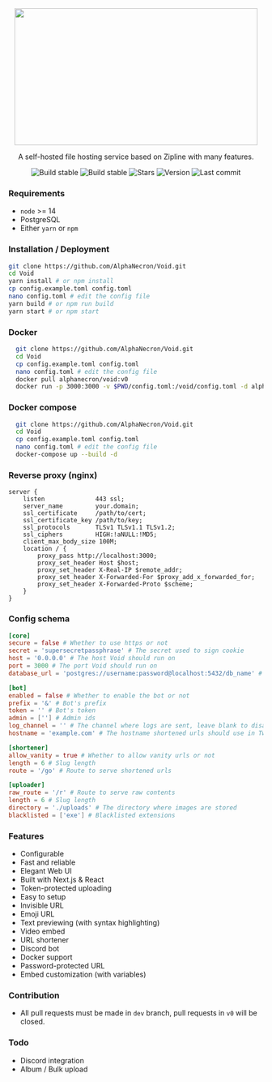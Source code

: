 <div align="center">
  <img src="https://raw.githubusercontent.com/AlphaNecron/Void/dev/public/banner.png" width="480" height="270"/>

  A self-hosted file hosting service based on Zipline with many features. 

  ![Build stable](https://img.shields.io/github/workflow/status/AlphaNecron/Void/CI:%20Build/v0?color=%2368D391&label=stable&logo=github&style=for-the-badge)
  ![Build stable](https://img.shields.io/github/workflow/status/AlphaNecron/Void/CI:%20Build/dev?color=%2368D391&label=dev&logo=github&style=for-the-badge)
  ![Stars](https://img.shields.io/github/stars/AlphaNecron/Void?color=%23B794F4&logo=github&style=for-the-badge)
  ![Version](https://img.shields.io/github/package-json/v/AlphaNecron/Void/v0?color=%23B794F4&label=latest&logo=react&logoColor=ffffff&style=for-the-badge)
  ![Last commit](https://img.shields.io/github/last-commit/AlphaNecron/Void/dev?color=%234FD1C5&logo=github&style=for-the-badge)
</div>

### Requirements
  - `node` >= 14
  - PostgreSQL
  - Either `yarn` or `npm`

### Installation / Deployment
  ```sh
  git clone https://github.com/AlphaNecron/Void.git
  cd Void
  yarn install # or npm install
  cp config.example.toml config.toml
  nano config.toml # edit the config file
  yarn build # or npm run build
  yarn start # or npm start
  ```

### Docker
```sh
  git clone https://github.com/AlphaNecron/Void.git
  cd Void
  cp config.example.toml config.toml
  nano config.toml # edit the config file
  docker pull alphanecron/void:v0
  docker run -p 3000:3000 -v $PWD/config.toml:/void/config.toml -d alphanecron/void:v0
```

### Docker compose
```sh
  git clone https://github.com/AlphaNecron/Void.git
  cd Void
  cp config.example.toml config.toml
  nano config.toml # edit the config file
  docker-compose up --build -d
```


### Reverse proxy (nginx)
  ```nginx
  server {
      listen              443 ssl;
      server_name         your.domain;
      ssl_certificate     /path/to/cert;
      ssl_certificate_key /path/to/key;
      ssl_protocols       TLSv1 TLSv1.1 TLSv1.2;
      ssl_ciphers         HIGH:!aNULL:!MD5;
      client_max_body_size 100M;
      location / {
          proxy_pass http://localhost:3000;
          proxy_set_header Host $host;
          proxy_set_header X-Real-IP $remote_addr;
          proxy_set_header X-Forwarded-For $proxy_add_x_forwarded_for;
          proxy_set_header X-Forwarded-Proto $scheme;
      }
  }
  ```

### Config schema
  ```toml
  [core]
  secure = false # Whether to use https or not
  secret = 'supersecretpassphrase' # The secret used to sign cookie
  host = '0.0.0.0' # The host Void should run on
  port = 3000 # The port Void should run on
  database_url = 'postgres://username:password@localhost:5432/db_name' # PostgreSQL database url

  [bot]
  enabled = false # Whether to enable the bot or not
  prefix = '&' # Bot's prefix
  token = '' # Bot's token
  admin = [''] # Admin ids
  log_channel = '' # The channel where logs are sent, leave blank to disable logging
  hostname = 'example.com' # The hostname shortened urls should use in Twilight

  [shortener]
  allow_vanity = true # Whether to allow vanity urls or not
  length = 6 # Slug length
  route = '/go' # Route to serve shortened urls

  [uploader]
  raw_route = '/r' # Route to serve raw contents
  length = 6 # Slug length
  directory = './uploads' # The directory where images are stored
  blacklisted = ['exe'] # Blacklisted extensions
  ```

### Features
  - Configurable
  - Fast and reliable
  - Elegant Web UI
  - Built with Next.js & React
  - Token-protected uploading
  - Easy to setup
  - Invisible URL
  - Emoji URL
  - Text previewing (with syntax highlighting)
  - Video embed
  - URL shortener
  - Discord bot
  - Docker support
  - Password-protected URL
  - Embed customization (with variables)

### Contribution
  - All pull requests must be made in `dev` branch, pull requests in `v0` will be closed.

### Todo
  - Discord integration
  - Album / Bulk upload